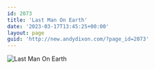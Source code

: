 ```yaml
---
id: 2073
title: 'Last Man On Earth'
date: '2023-03-17T13:45:25+00:00'
layout: page
guid: 'http://new.andydixon.com/?page_id=2073'
---
```


![Last Man On Earth](https://i0.wp.com/assets.g8x2.ldn.idrivee2-23.com/posters/Last%20Man%20On%20Earth%2001.jpg?w=1200&ssl=1 "Last Man On Earth")